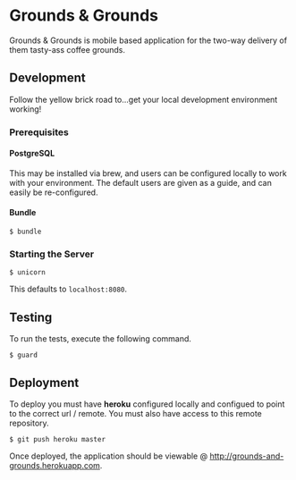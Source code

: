 # Grounds & Grounds

Grounds & Grounds is mobile based application for the two-way delivery of them tasty-ass coffee grounds.

## Development

Follow the yellow brick road to...get your local development environment working!

### Prerequisites

#### PostgreSQL

This may be installed via brew, and users can be configured locally to work with your environment. The default users are given as a guide, and can easily be re-configured.

#### Bundle

```
$ bundle
```
### Starting the Server

```
$ unicorn
```

This defaults to `localhost:8080`.

## Testing

To run the tests, execute the following command.

```
$ guard
```

## Deployment

To deploy you must have **heroku** configured locally and configued to point to the correct url / remote. You must also have access to this remote repository.

```
$ git push heroku master
```

Once deployed, the application should be viewable @ <http://grounds-and-grounds.herokuapp.com>.